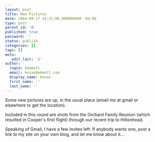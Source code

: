```yaml
---
layout: post
title: New Pictures
date: 2004-09-17 14:31:00.000000000 -04:00
type: post
parent_id: '0'
published: true
password: ''
status: publish
categories: []
tags: []
meta:
  _edit_last: '1'
author:
  login: kemmott
  email: kevan@emmott.com
  display_name: Kevan
  first_name: ''
  last_name: ''
---
```

<p>Some new pictures are up, in the usual place (email me at gmail or elsewhere to get the location).</p>
<p>Included in this round are shots from the Orchard Family Reunion (which resulted in Cooper's first flight) through our recent trip to Hiltonhead.</p>
<p>Speaking of Gmail, I have a few invites left. If anybody wants one, post a link to my site on your own blog, and let me know about it...</p>
